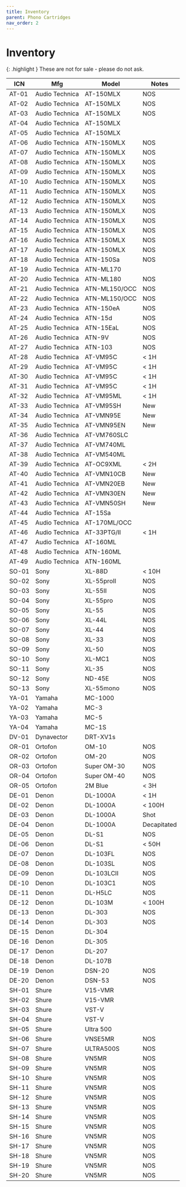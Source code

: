 ```yaml
---
title: Inventory
parent: Phono Cartridges
nav_order: 2
---
```


# Inventory

{: .highlight }
These are not for sale - please do not ask. 

| ICN | Mfg | Model| Notes |
|-|-|-|---|
| AT-01 | Audio Technica | AT-150MLX | NOS |
| AT-02 | Audio Technica | AT-150MLX | NOS |
| AT-03 | Audio Technica | AT-150MLX | NOS |
| AT-04 | Audio Technica | AT-150MLX |
| AT-05 | Audio Technica | AT-150MLX |
| AT-06 | Audio Technica | ATN-150MLX | NOS |
| AT-07 | Audio Technica | ATN-150MLX | NOS |
| AT-08 | Audio Technica | ATN-150MLX | NOS |
| AT-09 | Audio Technica | ATN-150MLX | NOS |
| AT-10 | Audio Technica | ATN-150MLX | NOS |
| AT-11 | Audio Technica | ATN-150MLX | NOS |
| AT-12 | Audio Technica | ATN-150MLX | NOS |
| AT-13 | Audio Technica | ATN-150MLX | NOS |
| AT-14 | Audio Technica | ATN-150MLX | NOS |
| AT-15 | Audio Technica | ATN-150MLX | NOS |
| AT-16 | Audio Technica | ATN-150MLX | NOS |
| AT-17 | Audio Technica | ATN-150MLX | NOS |
| AT-18 | Audio Technica | ATN-150Sa | NOS |
| AT-19 | Audio Technica | ATN-ML170 |
| AT-20 | Audio Technica | ATN-ML180 | NOS |
| AT-21 | Audio Technica | ATN-ML150/OCC | NOS |
| AT-22 | Audio Technica | ATN-ML150/OCC | NOS |
| AT-23 | Audio Technica | ATN-150eA | NOS |
| AT-24 | Audio Technica | ATN-15d | NOS |
| AT-25 | Audio Technica | ATN-15EaL | NOS |
| AT-26 | Audio Technica | ATN-9V | NOS |
| AT-27 | Audio Technica | ATN-103 | NOS |
| AT-28 | Audio Technica | AT-VM95C | < 1H |
| AT-29 | Audio Technica | AT-VM95C | < 1H |
| AT-30 | Audio Technica | AT-VM95C | < 1H |
| AT-31 | Audio Technica | AT-VM95C | < 1H |
| AT-32 | Audio Technica | AT-VM95ML | < 1H |
| AT-33 | Audio Technica | AT-VM95SH | New |
| AT-34 | Audio Technica | AT-VMN95E | New |
| AT-35 | Audio Technica | AT-VMN95EN | New |
| AT-36 | Audio Technica | AT-VM760SLC| 
| AT-37 | Audio Technica | AT-VM740ML |
| AT-38 | Audio Technica | AT-VM540ML |
| AT-39 | Audio Technica | AT-OC9XML | < 2H |
| AT-40 | Audio Technica | AT-VMN10CB | New |
| AT-41 | Audio Technica | AT-VMN20EB | New |
| AT-42 | Audio Technica | AT-VMN30EN | New |
| AT-43 | Audio Technica | AT-VMN50SH | New |
| AT-44 | Audio Technica | AT-15Sa | |
| AT-45 | Audio Technica | AT-170ML/OCC | |
| AT-46 | Audio Technica | AT-33PTG/II | < 1H |
| AT-47 | Audio Technica | AT-160ML | |
| AT-48 | Audio Technica | ATN-160ML | |
| AT-49 | Audio Technica | ATN-160ML | |
| SO-01 | Sony | XL-88D | < 10H |
| SO-02 | Sony | XL-55proII | NOS |
| SO-03 | Sony | XL-55II | NOS |
| SO-04 | Sony | XL-55pro | NOS |
| SO-05 | Sony | XL-55 | NOS |
| SO-06 | Sony | XL-44L | NOS |
| SO-07 | Sony | XL-44 | NOS |
| SO-08 | Sony | XL-33 | NOS |
| SO-09 | Sony | XL-50 | NOS |
| SO-10 | Sony | XL-MC1 | NOS |
| SO-11 | Sony | XL-35 | NOS |
| SO-12 | Sony | ND-45E | NOS |
| SO-13 | Sony | XL-55mono | NOS |
| YA-01 | Yamaha | MC-1000 | |
| YA-02 | Yamaha | MC-3 | |
| YA-03 | Yamaha | MC-5 | |
| YA-04 | Yamaha | MC-1S | |
| DV-01 | Dynavector | DRT-XV1s | |
| OR-01 | Ortofon | OM-10 | NOS |
| OR-02 | Ortofon | OM-20 | NOS |
| OR-03 | Ortofon | Super OM-30 | NOS |
| OR-04 | Ortofon | Super OM-40 | NOS |
| OR-05 | Ortofon | 2M Blue | < 3H |
| DE-01 | Denon | DL-1000A | < 1H |
| DE-02 | Denon | DL-1000A | < 100H |
| DE-03 | Denon | DL-1000A | Shot |
| DE-04 | Denon | DL-1000A | Decapitated |
| DE-05 | Denon | DL-S1 | NOS |
| DE-06 | Denon | DL-S1 | < 50H |
| DE-07 | Denon | DL-103FL | NOS |
| DE-08 | Denon | DL-103SL | NOS |
| DE-09 | Denon | DL-103LCII | NOS |
| DE-10 | Denon | DL-103C1 | NOS |
| DE-11 | Denon | DL-H5LC | NOS |
| DE-12 | Denon | DL-103M | < 100H |
| DE-13 | Denon | DL-303 | NOS |
| DE-14 | Denon | DL-303 | NOS |
| DE-15 | Denon | DL-304 | |
| DE-16 | Denon | DL-305| |
| DE-17 | Denon | DL-207 | |
| DE-18 | Denon | DL-107B | |
| DE-19 | Denon | DSN-20 | NOS |
| DE-20 | Denon | DSN-53 | NOS |
| SH-01 | Shure | V15-VMR | |
| SH-02 | Shure | V15-VMR | |
| SH-03 | Shure | VST-V | |
| SH-04 | Shure | VST-V | |
| SH-05 | Shure | Ultra 500 | |
| SH-06 | Shure | VNSE5MR | NOS |
| SH-07 | Shure | ULTRA500S | NOS |
| SH-08 | Shure | VN5MR | NOS |
| SH-09 | Shure | VN5MR | NOS |
| SH-10 | Shure | VN5MR | NOS |
| SH-11 | Shure | VN5MR | NOS |
| SH-12 | Shure | VN5MR | NOS |
| SH-13 | Shure | VN5MR | NOS |
| SH-14 | Shure | VN5MR | NOS |
| SH-15 | Shure | VN5MR | NOS |
| SH-16 | Shure | VN5MR | NOS |
| SH-17 | Shure | VN5MR | NOS |
| SH-18 | Shure | VN5MR | NOS |
| SH-19 | Shure | VN5MR | NOS |
| SH-20 | Shure | VN5MR | NOS |







